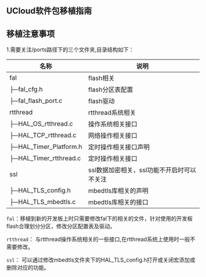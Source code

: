 ## UCloud软件包移植指南

## 移植注意事项

1.需要关注/ports路径下的三个文件夹,目录结构如下：

| 名称                        | 说明 |
| ----                      | ---- |
| fal                       | flash相关 |
|  ├─fal_cfg.h              | flash分区表配置 |
|  ├─fal_flash_port.c       | flash驱动 |
| rtthread                  | rtthread系统相关 |
|  ├─HAL_OS_rtthread.c      | 操作系统相关接口 |
|  ├─HAL_TCP_rtthread.c     | 网络操作相关接口 |
|  ├─HAL_Timer_Platform.h   | 定时操作相关接口声明 |
|  ├─HAL_Timer_rtthread.c   | 定时操作相关接口 |
| ssl                       | ssl数据加密相关，ssl功能不开启时可以不关注 |
|  ├─HAL_TLS_config.h       | mbedtls库相关的声明 |
|  ├─HAL_TLS_mbedtls.c      | mbedtls库相关的接口 |

`fal`：移植到新的开发板上时只需要修改fal下的相关的文件，针对使用的开发板flash合理划分分区，修改分区配置表及驱动。

`rtthread`： 与rtthread操作系统相关的一些接口,在rtthread系统上使用时一般不需要修改。

`ssl`： 可以通过修改mbedtls文件夹下的HAL_TLS_config.h打开或关闭宏添加或删除对应的功能。
